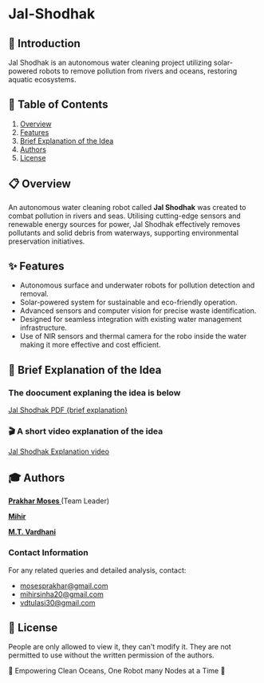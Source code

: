 # Jal-Shodhak

## 📖 Introduction

Jal Shodhak is an autonomous water cleaning project utilizing solar-powered robots to remove pollution from rivers and oceans, restoring aquatic ecosystems.

## 📝 Table of Contents

1. [Overview](#overview)
2. [Features](#features)
3. [Brief Explanation of the Idea](#brief_explanation_of_the_idea)
4. [Authors](#authors)
5. [License](#license)

## 📋 Overview

An autonomous water cleaning robot called **Jal Shodhak** was created to combat pollution in rivers and seas. Utilising cutting-edge sensors and renewable energy sources for power, Jal Shodhak effectively removes pollutants and solid debris from waterways, supporting environmental preservation initiatives.

## ✨ Features

<ul>
  <li>Autonomous surface and underwater robots for pollution detection and removal.</li>
  <li>Solar-powered system for sustainable and eco-friendly operation.</li>
  <li>Advanced sensors and computer vision for precise waste identification.</li>
  <li>Designed for seamless integration with existing water management infrastructure.</li>
  <li>Use of NIR sensors and thermal camera for the robo inside the water making it more effective and cost efficient.</li>
</ul>

## 📜 Brief Explanation of the Idea

### The doocument explaning the idea is below

[Jal Shodhak PDF {brief explanation}](https://drive.google.com/file/d/1n7onYkYAw9wfHa9F4C3q8UE_kT3s-y-2/view?usp=drive_link)

### 🎬 A short video explanation of the idea

[Jal Shodhak Explanation video](https://drive.google.com/file/d/1uXCRrAuk9zFSR4gI8jUCFyt2T9NuN7VK/view?usp=drive_link)

## 🎓 Authors

<p> <a href="https://github.com/prakharmoses"><b>Prakhar Moses </b><a/> (Team Leader)</p>
<p> <a href="https://github.com/CrazyMihir"><b>Mihir</b><a/><p/>
<p> <a href="https://github.com/The30Cryptic"><b>M.T. Vardhani</b><a/></p>

### Contact Information

For any related queries and detailed analysis, contact:
<ul>
  <li><a href = 'mailto:mosesprakhar@gmail.com'>mosesprakhar@gmail.com</a></li>
  <li><a href = 'mailto:mihirsinha20@gmail.com'>mihirsinha20@gmail.com</a></li>
  <li><a href = 'mailto:vdtulasi30@gmail.com'>vdtulasi30@gmail.com</a></li>
</ul>

## 📰 License

People are only allowed to view it, they can't modify it. They are not permitted to use without the written permission of the authors.

🐬 Empowering Clean Oceans, One Robot many Nodes at a Time 🐋
